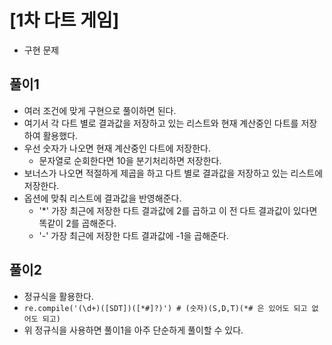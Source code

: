 # [1차 다트 게임]
- 구현 문제

## 풀이1
- 여러 조건에 맞게 구현으로 풀이하면 된다.
- 여기서 각 다트 별로 결과값을 저장하고 있는 리스트와 현재 계산중인 다트를 저장하여 활용했다.
- 우선 숫자가 나오면 현재 계산중인 다트에 저장한다.
  - 문자열로 순회한다면 10을 분기처리하면 저장한다.
- 보너스가 나오면 적절하게 제곱을 하고 다트 별로 결과값을 저장하고 있는 리스트에 저장한다.
- 옵션에 맞춰 리스트에 결과값을 반영해준다.
  - '*' 가장 최근에 저장한 다트 결과값에 2를 곱하고 이 전 다트 결과값이 있다면 똑같이 2를 곱해준다.
  - '-' 가장 최근에 저장한 다트 결과값에 -1을 곱해준다.

## 풀이2
- 정규식을 활용한다.
- `re.compile('(\d+)([SDT])([*#]?)') # (숫자)(S,D,T)(*# 은 있어도 되고 없어도 되고)`
- 위 정규식을 사용하면 풀이1을 아주 단순하게 풀이할 수 있다.
